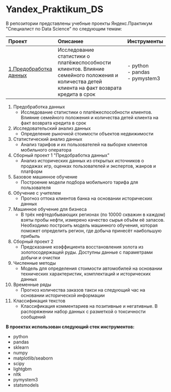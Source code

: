 # Yandex_Praktikum_DS

В репозитории представлены учебные проекты Яндекс.Практикум "Специалист по Data Science" по следующим темам:

| Проект | Описание | Инструменты |  
|:-------------------|:--------------------------------|:-------------------|  
| [1.Предобработка данных](https://github.com/andreyi91/Yandex_Praktikum_DS/tree/master/01.%20%D0%9F%D1%80%D0%B5%D0%B4%D0%BE%D0%B1%D1%80%D0%B0%D0%B1%D0%BE%D1%82%D0%BA%D0%B0%20%D0%B4%D0%B0%D0%BD%D0%BD%D1%8B%D1%85) | Исследование статистики о платёжеспособности клиентов. Влияние семейного положения и количества детей клиента на факт возврата кредита в срок | - python<br>- pandas<br>- pymystem3 ||:----------------|:----------------------------------|:-------------------|  

  


1. Предобработка данных
   - Исследование статистики о платёжеспособности клиентов. Влияние семейного положения и количества детей клиента на факт возврата кредита в срок  
2. Исследовательский анализ данных
   - Определение рыночной стоимости объектов недвижимости
3. Статистический анализ данных
   - Анализ тарифов и их пользователей на выборке клиентов мобильного оператора
4. Сборный проект 1 "Предобработка данных"
   - Анализ исторических данных из открытых источников о продажах игр, оценках пользователей и экспертов, жанров и платформ
5. Базовое машинное обучение
   - Построение модели подбора мобильного тарифа для пользователя  
6. Обучение с учителем
   - Прогноз оттока клиентов банка на основании исторических данных
7. Машинное обучение для бизнеса
   - В трёх нефтедобывающих регионах (по 10000 скважин в каждом) взяты пробы нефти, измерено качество сырья объём её запасов. Необходимо построить модель машинного обучения, которая поможет определить регион, где добыча принесёт наибольшую прибыль  
8. Сборный проект 2
   - Предсказание коэффициента восстановления золота из золотосодержащей руды. Доступны данные с параметрами добычи и очистки  
9. Численные методы
    - Модель для определения стоимости автомобилей на основании технических характеристик, комплектаций и исторических данных
10. Временные ряды
    - Прогноз количества заказов такси на следующий час на основании исторической информации
11. Классификация текстов
    - Классификация комментариев на позитивные и негативные. В распоряжении набор данных с разметкой о токсичности сообщений

**В проектах использован следующий стек инструментов:**

- python
- pandas
- sklearn
- numpy
- matplotlib/seaborn
- scipy
- lightgbm
- nltk
- pymystem3
- statsmodels
